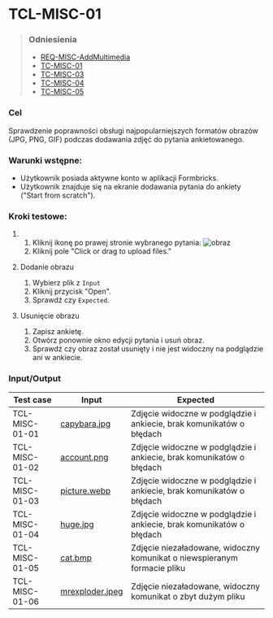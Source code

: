 # TCL-MISC-01

> ### Odniesienia
> - [REQ-MISC-AddMultimedia](../../../requirements.md#req-misc-addmultimedia)
> - [TC-MISC-01](../../high-level/misc.md#tc-misc-01)
> - [TC-MISC-03](../../high-level/misc.md#tc-misc-03)
> - [TC-MISC-04](../../high-level/misc.md#tc-misc-04)
> - [TC-MISC-05](../../high-level/misc.md#tc-misc-05)


### Cel
Sprawdzenie poprawności obsługi najpopularniejszych formatów obrazów (JPG, PNG, GIF) podczas dodawania zdjęć do pytania ankietowanego.


### Warunki wstępne:
- Użytkownik posiada aktywne konto w aplikacji Formbricks.  
- Użytkownik znajduje się na ekranie dodawania pytania do ankiety ("Start from scratch").


### Kroki testowe:
  1.
       1. Kliknij ikonę po prawej stronie wybranego pytania:
          ![obraz](https://github.com/user-attachments/assets/e2ce8d63-0294-4baa-b096-0d877cf82adc)
       2. Kliknij pole "Click or drag to upload files."

  2. Dodanie obrazu
       1. Wybierz plik z `Input`
       2. Kliknij przycisk "Open".
       3. Sprawdź czy `Expected`.

  3. Usunięcie obrazu
       1. Zapisz ankietę.
       2. Otwórz ponownie okno edycji pytania i usuń obraz. 
       3. Sprawdź czy obraz został usunięty i nie jest widoczny na podglądzie ani w ankiecie.


### Input/Output

| Test case | Input | Expected |
| ---       | ------      |    ---   |
TCL-MISC-01-01 | [capybara.jpg](../../../../seed/images/capybara.jpg) | Zdjęcie widoczne w podglądzie i ankiecie, brak komunikatów o błędach |
TCL-MISC-01-02 | [account.png](../../../../seed/images/account.png) | Zdjęcie widoczne w podglądzie i ankiecie, brak komunikatów o błędach |
TCL-MISC-01-03 | [picture.webp](../../../../seed/images/picture.webp) | Zdjęcie widoczne w podglądzie i ankiecie, brak komunikatów o błędach |
TCL-MISC-01-04 | [huge.jpg](../../../../seed/images/huge.jpg) | Zdjęcie widoczne w podglądzie i ankiecie, brak komunikatów o błędach |
TCL-MISC-01-05 | [cat.bmp](../../../../seed/images/cat.bmp) | Zdjęcie niezaładowane, widoczny komunikat o niewspieranym formacie pliku |
TCL-MISC-01-06 | [mrexploder.jpeg](../../../../seed/images/mrexploder.jpeg) | Zdjęcie niezaładowane, widoczny komunikat o zbyt dużym pliku |
